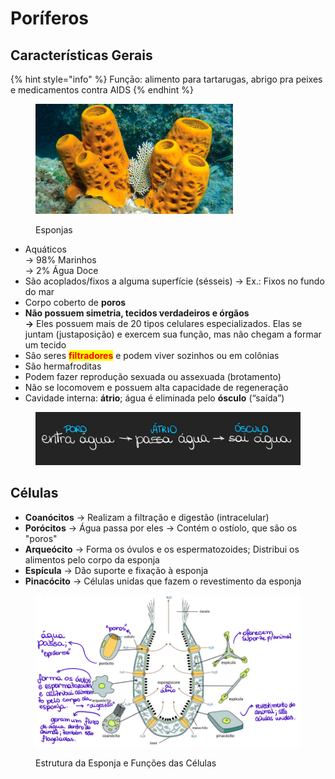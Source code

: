 # Poríferos

## Características Gerais

{% hint style="info" %}
Funçāo: alimento para tartarugas, abrigo pra peixes e medicamentos contra AIDS
{% endhint %}

<figure><img src="../../../.gitbook/assets/imagem_2023-08-03_174713021.png" alt="" width="316"><figcaption><p>Esponjas</p></figcaption></figure>

* Aquáticos\
  → 98% Marinhos\
  → 2% Água Doce
* São acoplados/fixos a alguma superfície (sésseis) → Ex.: Fixos no fundo do mar
* Corpo coberto de **poros**
* **Não possuem simetria, tecidos verdadeiros e órgãos** \
  **->** Eles possuem mais de 20 tipos celulares especializados. Elas se juntam (justaposição) e exercem sua função, mas não chegam a formar um tecido
* São seres <mark style="color:red;">**filtradores**</mark> e podem viver sozinhos ou em colônias
* São hermafroditas
* Podem fazer reprodução sexuada ou assexuada (brotamento)
* Não se locomovem e possuem alta capacidade de regeneração
* Cavidade interna: **átrio**; água é eliminada pelo **ósculo** (“saída”)

<div align="center">

<figure><img src="../../../.gitbook/assets/image (4) (1).png" alt=""><figcaption></figcaption></figure>

</div>

## Células

* **Coanócitos** → Realizam a filtração e digestão (intracelular)
* **Porócitos** -> Água passa por eles -> Contém o ostíolo, que são os "poros"
* **Arqueócito** -> Forma os óvulos e os espermatozoides; Distribui os alimentos pelo corpo da esponja
* **Espícula** -> Dão suporte e fixação à esponja
* **Pinacócito** -> Células unidas que fazem o revestimento da esponja

<figure><img src="../../../.gitbook/assets/image (2) (1).png" alt=""><figcaption><p>Estrutura da Esponja e Funções das Células </p></figcaption></figure>
